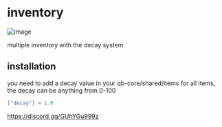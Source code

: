 # inventory

![image](https://user-images.githubusercontent.com/80186604/163069477-114e14ec-bec1-4f93-8421-42017c605f15.png)

multiple inventory with the decay system

## installation

you need to add a decay value in your qb-core/shared/items for all items, the decay can be anything from 0-100

```lua
["decay"] = 1.0
```

https://discord.gg/GUhYGu999z
